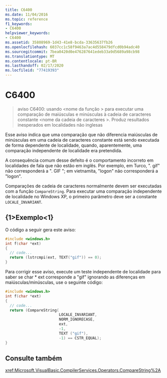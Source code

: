 ```yaml
---
title: C6400
ms.date: 11/04/2016
ms.topic: reference
f1_keywords:
- C6400
helpviewer_keywords:
- C6400
ms.assetid: 35808969-1d43-41e8-bcda-33635637fb26
ms.openlocfilehash: 6037cc1c58f9463a7ac4d558479dfcd0b94adc40
ms.sourcegitcommit: 7bea0420d0e476287641edeb33a9d5689a98cb98
ms.translationtype: MT
ms.contentlocale: pt-BR
ms.lasthandoff: 02/17/2020
ms.locfileid: "77419393"
---
```

# <a name="c6400"></a>C6400

> aviso C6400: usando \<nome da função > para executar uma comparação de maiúsculas e minúsculas à cadeia de caracteres constante \<nome da cadeia de caracteres >. Produz resultados inesperados em localidades não inglesas

Esse aviso indica que uma comparação que não diferencia maiúsculas de minúsculas em uma cadeia de caracteres constante está sendo executada de forma dependente de localidade, quando, aparentemente, uma comparação independente de localidade era pretendida.

A consequência comum desse defeito é o comportamento incorreto em localidades de fala que não estão em inglês. Por exemplo, em Turco, ". gif" não corresponderá a ". GIF "; em vietnamita, "logon" não corresponderá a "logon".

Comparações de cadeia de caracteres normalmente devem ser executadas com a função `CompareString`. Para executar uma comparação independente de localidade no Windows XP, o primeiro parâmetro deve ser a constante `LOCALE_INVARIANT`.

## <a name="example"></a>{1&gt;Exemplo&lt;1}

O código a seguir gera este aviso:

```cpp
#include <windows.h>
int f(char *ext)
{
  // code...
  return (lstrcmpi(ext, TEXT("gif")) == 0);
}
```

Para corrigir esse aviso, execute um teste independente de localidade para saber se char * ext corresponde a "gif" ignorando as diferenças em maiúsculas/minúsculas, use o seguinte código:

```cpp
#include <windows.h>
int f(char *ext)
{
  // code...
  return (CompareString(
                        LOCALE_INVARIANT,
                        NORM_IGNORECASE,
                        ext,
                        -1,
                        TEXT ("gif"),
                        -1) == CSTR_EQUAL);
}
```

## <a name="see-also"></a>Consulte também

<xref:Microsoft.VisualBasic.CompilerServices.Operators.CompareString%2A>
